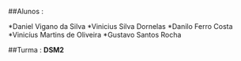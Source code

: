 ##Alunos : 

*Daniel Vigano da Silva
*Vinicius Silva Dornelas
*Danilo Ferro Costa
*Vinicíus Martins de Oliveira
*Gustavo Santos Rocha

##Turma : **DSM2**

